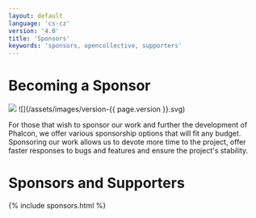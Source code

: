 ```yaml
---
layout: default
language: 'cs-cz'
version: '4.0'
title: 'Sponsors'
keywords: 'sponsors, opencollective, supporters'
---
```


# Becoming a Sponsor

![](/assets/images/document-status-stable-success.svg) ![](/assets/images/version-{{ page.version }}.svg)

For those that wish to sponsor our work and further the development of Phalcon, we offer various sponsorship options that will fit any budget. Sponsoring our work allows us to devote more time to the project, offer faster responses to bugs and features and ensure the project's stability.

# Sponsors and Supporters

{% include sponsors.html %}
